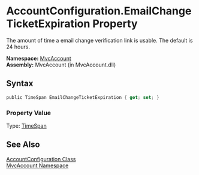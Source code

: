 AccountConfiguration.EmailChangeTicketExpiration Property
=========================================================
The amount of time a email change verification link is usable. The default is 24 hours.

**Namespace:** [MvcAccount][1]  
**Assembly:** MvcAccount (in MvcAccount.dll)

Syntax
------

```csharp
public TimeSpan EmailChangeTicketExpiration { get; set; }
```

### Property Value
Type: [TimeSpan][2]

See Also
--------
[AccountConfiguration Class][3]  
[MvcAccount Namespace][1]  

[1]: ../README.md
[2]: http://msdn2.microsoft.com/en-us/library/269ew577
[3]: README.md